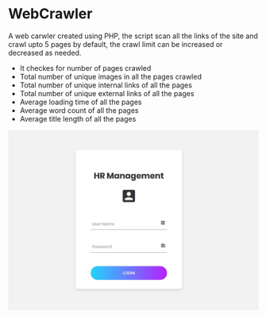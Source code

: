 # WebCrawler

A web carwler created using PHP, the script scan all the links of the site and crawl upto 5 pages by default, the crawl limit can be increased or decreased as needed.

* It checkes for number of pages crawled
* Total number of unique images in all the pages crawled
* Total number of unique internal links of all the pages
* Total number of unique external links of all the pages
* Average loading time of all the pages
* Average word count of all the pages
* Average title length of all the pages

![Image 1](https://raw.githubusercontent.com/xerun/HR-Managment/master/WebContent/images/login.JPG)
